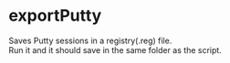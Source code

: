 # exportPutty

Saves Putty sessions in a registry(.reg) file.  
Run it and it should save in the same folder as the script.
